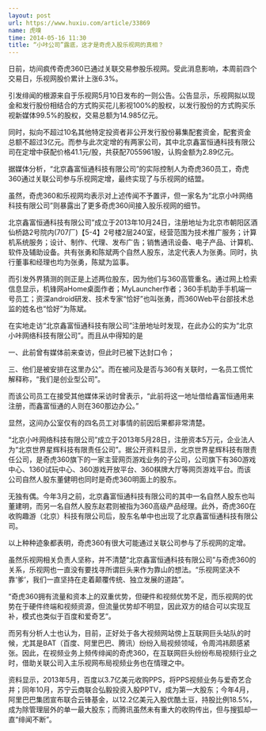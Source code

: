 ```yaml
---
layout: post
url: https://www.huxiu.com/article/33869
name: 虎嗅
time: 2014-05-16 11:30
title: “小咔公司”露底，这才是奇虎入股乐视网的真相？
---
```

日前，坊间疯传奇虎360已通过关联交易参股乐视网。受此消息影响，本周前四个交易日，乐视网股价累计上涨6.3%。

引发绯闻的根源来自于乐视网5月10日发布的一则公告。公告显示，乐视网拟以现金和发行股份相结合的方式购买花儿影视100%的股权，以发行股份的方式购买乐视新媒体99.5%的股权，交易总额为14.985亿元。

同时，拟向不超过10名其他特定投资者非公开发行股份募集配套资金，配套资金总额不超过3亿元。而参与此次定增的有两家公司，其中北京鑫富恒通科技有限公司在定增中获配价格41.1元/股，共获配7055961股，认购金额为2.89亿元。

据媒体分析，“北京鑫富恒通科技有限公司”的实际控制人为奇虎360员工，奇虎360通过关联公司参与乐视网定增，最终实现了与乐视网的结盟。

虽然，奇虎360和乐视网均表示对上述传闻不予置评，但一家名为“北京小咔网络科技有限公司”则暴露出了更多奇虎360间接入股乐视网的细节。

北京鑫富恒通科技有限公司”成立于2013年10月24日，注册地址为北京市朝阳区酒仙桥路2号院内(707厂)【5-4】2号楼2层240室，经营范围为技术推广服务；计算机系统服务；设计、制作、代理、发布广告；销售通讯设备、电子产品、计算机、软件及辅助设备。共有张勇和陈斌两个自然人股东，法定代表人为张勇。同时，执行董事和经理也均为张勇，陈斌为监事。

而引发外界猜测的则正是上述两位股东，因为他们与360高管重名。通过网上检索信息显示，机锋网aHome桌面作者；MyLauncher作者；360手机助手手机端一号员工；资深android研发、技术专家“恰好”也叫张勇，而360Web平台部技术总监的姓名也“恰好”为陈斌。

在实地走访“北京鑫富恒通科技有限公司”注册地址时发现，在此办公的实为“北京小咔网络科技有限公司”。而且从中得知的是

一、此前曾有媒体前来查访，但此时已被下达封口令；

三、他们是被安排在这里办公”。而在被问及是否与360有关联时，一名员工慌忙解释称，“我们是创业型公司”。

而该公司员工在接受其他媒体采访时曾表示，“此前将这一地址借给鑫富恒通用来注册，而鑫富恒通的人则在360那边办公。”

显然，这间办公室仅有的四名员工对事情的前因后果都非常清楚。

“北京小咔网络科技有限公司”成立于2013年5月28日，注册资本5万元，企业法人为“北京世界星辉科技有限责任公司”。据公开资料显示，北京世界星辉科技有限责任公司，是奇虎360旗下的一家主营网页游戏业务的子公司，公司旗下有360游戏中心、1360试玩中心、360游戏开放平台、360棋牌大厅等网页游戏平台。而该公司自然人股东董健明也同时是奇虎360明面上的股东。

无独有偶。今年3月之前，北京鑫富恒通科技有限公司的其中一名自然人股东也叫董建明，而另一名自然人股东赵君则被指为360高级产品经理。此外，奇虎360在收购趣游（北京）科技有限公司后，股东名单中也出现了北京鑫富恒通科技有限公司。

以上种种迹象都表明，奇虎360有很大可能通过关联公司参与了乐视网的定增。

虽然乐视网相关负责人坚称，并不清楚“北京鑫富恒通科技有限公司”与奇虎360的关系，乐视网也一直没有要找寻所谓巨头来作为靠山的想法。“乐视网坚决不靠‘爹’，我们一直坚持在走着颠覆传统、独立发展的道路”。

“奇虎360拥有流量和资本上的双重优势，但硬件和视频优势不足，而乐视网的优势在于硬件终端和视频资源，但流量优势却不明显，因此双方的结合可以实现互补，模式也类似于百度和爱奇艺”。

而另有分析人士也认为，目前，正好处于各大视频网站傍上互联网巨头站队的时候，尤其是BAT（百度、阿里巴巴、腾讯）纷纷入局视频领域，令周鸿祎颇感紧张。因此，在视频业务上频传绯闻的奇虎360，在互联网巨头纷纷布局视频行业之时，借助关联公司入主乐视网布局视频业务也在情理之中。

资料显示，2013年5月，百度以3.7亿美元收购PPS，将PPS视频业务与爱奇艺合并；同年10月，苏宁云商联合弘毅投资入股PPTV，成为第一大股东；今年4月，阿里巴巴集团宣布联合云锋基金，以12.2亿美元入股优酷土豆，持股比例18.5%，成为除管理层外的单一最大股东；而腾讯虽然未有重大的收购传出，但与搜狐却一直“绯闻不断”。

